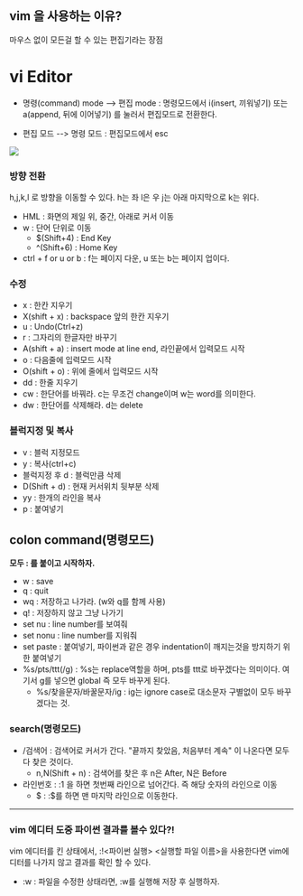 ## vim 을 사용하는 이유?
마우스 없이 모든걸 할 수 있는 편집기라는 장점


# vi Editor

* 명령(command) mode --> 편집 mode : 명령모드에서 i(insert, 끼워넣기) 또는 a(append, 뒤에 이어넣기) 를 눌러서 편집모드로 전환한다.

* 편집 모드 --> 명령 모드 : 편집모드에서 esc

<img src="https://github.com/dongseoklee1541/Docker/image/99b983892094b5c6d2fc3736e15da7d1.png">

### 방향 전환
h,j,k,l 로 방향을 이동할 수 있다. h는 좌 l은 우 j는 아래 마지막으로 k는 위다. 
* HML : 화면의 제일 위, 중간, 아래로 커서 이동
* w : 단어 단위로 이동
  * $(Shift+4) : End Key
  * ^(Shift+6) : Home Key
* ctrl + f or u or b : f는 페이지 다운, u 또는 b는 페이지 업이다.

### 수정
* x : 한칸 지우기
* X(shift + x) : backspace 앞의 한칸 지우기
* u : Undo(Ctrl+z)
* r : 그자리의 한글자만 바꾸기
* A(shift + a) : insert mode at line end, 라인끝에서 입력모드 시작
* o : 다음줄에 입력모드 시작
* O(shift + o) : 위에 줄에서 입력모드 시작
* dd : 한줄 지우기
* cw : 한단어를 바꿔라. c는 무조건 change이며 w는 word를 의미한다.
* dw : 한단어를 삭제해라. d는 delete

### 블럭지정 및 복사
* v : 블럭 지정모드
* y : 복사(ctrl+c)
* 블럭지정 후 d : 블럭만큼 삭제
* D(Shift + d) : 현재 커서위치 뒷부분 삭제
* yy : 한개의 라인을 복사
* p : 붙여넣기


## colon command(명령모드)
**모두 : 를 붙이고 시작하자.**
* w : save
* q : quit
* wq : 저장하고 나가라. (w와 q를 함께 사용)
* q! : 저장하지 않고 그냥 나가기
* set nu : line number를 보여줘
* set nonu : line number를 지워줘
* set paste : 붙여넣기, 파이썬과 같은 경우 indentation이 깨지는것을 방지하기 위한 붙여넣기
* %s/pts/ttt(/g) : %s는 replace역할을 하며, pts를 ttt로 바꾸겠다는 의미이다. 여기서 g를 넣으면 global 즉 모두 바꾸게 된다.
  * %s/찾을문자/바꿀문자/ig : ig는 ignore case로 대소문자 구별없이 모두 바꾸겠다는 것.
### search(명령모드)
* /검색어 : 검색어로 커서가 간다. "끝까지 찾았음, 처음부터 계속" 이 나온다면 모두 다 찾은 것이다.
  * n,N(Shift + n) : 검색어를 찾은 후 n은 After, N은 Before
* 라인번호 : :1 을 하면 첫번째 라인으로 넘어간다. 즉 해당 숫자의 라인으로 이동
  * $ : :$를 하면 맨 마지막 라인으로 이동한다.
 
--------

### vim 에디터 도중 파이썬 결과를 볼수 있다?!
vim 에디터를 킨 상태에서, :!<파이썬 실행> <실행할 파일 이름>을 사용한다면 vim에디터를 나가지 않고 결과를 확인 할 수 있다.

* :w : 파일을 수정한 상태라면, :w를 실행해 저장 후 실행하자.
